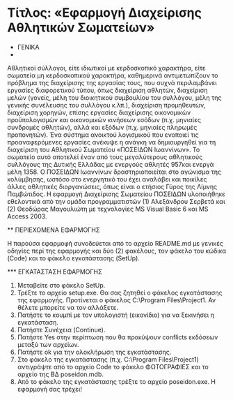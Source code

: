 Τίτλος: «Εφαρμογή Διαχείρισης Αθλητικών Σωματείων»
==================================================

* ΓΕΝΙΚΑ
* 

  Αθλητικοί σύλλογοι, είτε ιδιωτικοί με κερδοσκοπικό χαρακτήρα, είτε σωματεία μη
κερδοσκοπικού χαρακτήρα, καθημερινά αντιμετωπίζουν το πρόβλημα της διαχείρισης
της εργασίας τους, που συχνά περιλαμβάνει εργασίες διαφορετικού τύπου, όπως
διαχείριση αθλητών, διαχείριση μελών (γονείς, μέλη του διοικητικού συμβουλίου
του συλλόγου, μέλη της γενικής συνέλευσης του συλλόγου κ.λπ.), διαχείριση
προμηθευτών, διαχείριση χορηγών, επίσης εργασίες διαχείρισης οικονομικών
προϋπολογισμών και οικονομικών κινήσεων εσόδων (π.χ. μηνιαίες συνδρομές
αθλητών), αλλά και εξόδων (π.χ. μηνιαίες πληρωμές προπονητών).
  Ένα σύστημα ανοικτού λογισμικού που ενοποιεί τις προαναφερόμενες εργασίες
ανέκυψε η ανάγκη να δημιουργηθεί για τη διαχείριση του Αθλητικού Σωματείου
«ΠΟΣΕΙΔΩΝ Ιωαννίνων». Το σωματείο αυτό αποτελεί έναν από τους μεγαλύτερους
αθλητικούς συλλόγους της Δυτικής Ελλάδας με ενεργούς αθλητές 957και ενεργά μέλη
1358. Ο ΠΟΣΕΙΔΩΝ Ιωαννίνων δραστηριοποιείται στο αγώνισμα της κολύμβησης, ωστόσο
στο ενεργητικό του έχει αναλάβει και ποικίλες άλλες αθλητικές διοργανώσεις, όπως
είναι ο ετήσιος Γύρος της Λίμνης Παμβώτιδος. Η εφαρμογή Διαχείρισης Σωματείου
ΠΟΣΕΙΔΩΝ υλοποιήθηκε εθελοντικά από την ομάδα προγραμματιστών (1) Αλεξάνδρου
Σερβετά και (2) Θεοδώρας Μαγουλιώτη με τεχνολογίες MS Visual Basic 6 και MS
Access 2003.

** ΠΕΡΙΕΧΟΜΕΝΑ ΕΦΑΡΜΟΓΗΣ

  Η παρούσα εφαρμοφή συνοδεύεται από το αρχείο README.md με γενικές οδηγίες περί της εφαρμογής και δύο (2) φακέλους, τον φάκελο του κώδικα (Code) και το φάκελο εγκατάστασης (SetUp).

*** ΕΓΚΑΤΑΣΤΑΣΗ ΕΦΑΡΜΟΓΗΣ

  1. Μεταβείτε στο φάκελο SetUp.
  2. Τρέξτε το αρχείο setup.exe. Θα σας ζητηθεί ο φάκελος εγκατάστασης της εφαρμογής. Προτίνεται ο φάκελος C:\Program Files\Project1. Αν θέλετε μπορείτε να τον αλλάξετε.
  3. Πατήστε το κουμπί με τον υπολογιστή (εικονίδιο) για να ξεκινήσει η εγκατάσταση.
  4. Πατήστε Συνέχεια (Continue).
  4. Πατήστε Yes στην περίπτωση που θα προκύψουν conflicts εκδόσεων μεταξύ των αρχείων.
  5. Πατήστε ok για την ολοκλήρωση της εγκατάστασης.
  6. Στο φάκελο της εγκατάστασης (π.χ. C:\Program Files\Project1) αντιγράψτε από το αρχείο Code το φάκελο ΦΩΤΟΓΡΑΦΙΕΣ και το αρχείο της ΒΔ poseidon.mdb.
  7. Από το φάκελο της εγκατάστασης τρέξτε το αρχείο poseidon.exe. Η εφαρμογή σας τρέχει!
